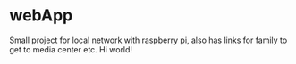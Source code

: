 # webApp
Small project for local network with raspberry pi, also has links for family to get to media center etc.
Hi world!
